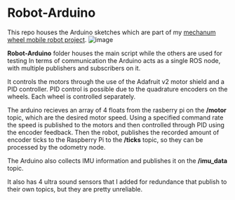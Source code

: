 # Robot-Arduino
This repo houses the Arduino sketches which are part of my [mechanum wheel mobile robot project](https://github.com/bus0v/robot/tree/devel).
![image](https://user-images.githubusercontent.com/51008991/195841442-e2d90a69-0ccf-496e-a5b5-c91e5598295f.png)

**Robot-Arduino** folder houses the main script while the others are used for testing
In terms of communication the Arduino acts as a single ROS node, with multiple publishers and subscribers on it.

It controls the motors through the use of the Adafruit v2 motor shield and a PID controller. 
PID control is possible due to the quadrature encoders on the wheels. Each wheel is controlled separately.

The arduino recieves an array of 4 floats from the rasberry pi on the **/motor** topic, which are the desired motor speed. 
Using a specified command rate the speed is published to the motors and then controlled through PID using the encoder feedback. 
Then the robot, publishes the recorded amount of encoder ticks to the Raspberry Pi to the **/ticks** topic, so they can be processed by the odometry node. 

The Arduino also collects IMU information and publishes it on the **/imu_data** topic. 

It also has 4 ultra sound sensors that I added for redundance that publish to their own topics, but they are pretty unreliable.


 
